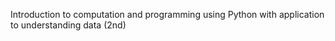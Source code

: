 Introduction to computation and programming using Python
with application to understanding data (2nd)
